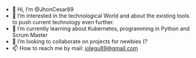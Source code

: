 - 👋 Hi, I’m @JhonCesar89
- 👀 I’m interested in the technological World and about the existing tools to push current technology even further.
- 🌱 I’m currently learning about Kubernetes, programming in Python and Scrum Master
- 💞️ I’m looking to collaborate on projects for newbies (?
- 📫 How to reach me by mail: jolegu89@gmail.com

<!---
JhonCesar89/JhonCesar89 is a ✨ special ✨ repository because its `README.md` (this file) appears on your GitHub profile.
You can click the Preview link to take a look at your changes.
--->
